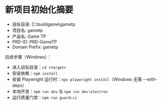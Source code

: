 # 新项目初始化摘要

- 目标目录: C:\buildgame\gametp
- 项目名: gametp
- 产品名: Game TP
- PRD-ID: PRD-GameTP
- Domain Prefix: gametp

后续步骤（Windows）：

- 进入目标目录：`cd <target>`
- 安装依赖：`npm install`
- 安装 Playwright 运行时：`npx playwright install`（Windows 无需 --with-deps）
- 本地开发：`npm run dev` 与 `npm run dev:electron`
- 运行质量门禁：`npm run guard:ci`
